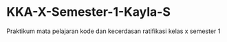 # KKA-X-Semester-1-Kayla-S
Praktikum mata pelajaran kode dan kecerdasan ratifikasi kelas x semester 1
